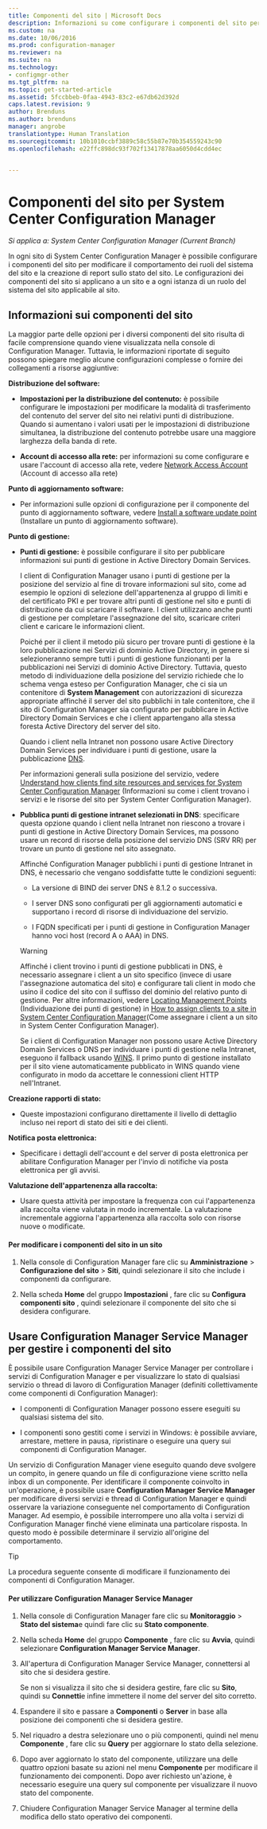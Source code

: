 ```yaml
---
title: Componenti del sito | Microsoft Docs
description: Informazioni su come configurare i componenti del sito per modificare il comportamento dei ruoli del sistema del sito e la creazione di report sullo stato del sito.
ms.custom: na
ms.date: 10/06/2016
ms.prod: configuration-manager
ms.reviewer: na
ms.suite: na
ms.technology:
- configmgr-other
ms.tgt_pltfrm: na
ms.topic: get-started-article
ms.assetid: 5fccbbeb-0faa-4943-83c2-e67db62d392d
caps.latest.revision: 9
author: Brenduns
ms.author: brenduns
manager: angrobe
translationtype: Human Translation
ms.sourcegitcommit: 10b1010ccbf3889c58c55b87e70b354559243c90
ms.openlocfilehash: e22ffc898dc93f702f13417878aa6050d4cdd4ec


---
```

# <a name="site-components-for-system-center-configuration-manager"></a>Componenti del sito per System Center Configuration Manager

*Si applica a: System Center Configuration Manager (Current Branch)*

In ogni sito di System Center Configuration Manager è possibile configurare i componenti del sito per modificare il comportamento dei ruoli del sistema del sito e la creazione di report sullo stato del sito. Le configurazioni dei componenti del sito si applicano a un sito e a ogni istanza di un ruolo del sistema del sito applicabile al sito.  

## <a name="about-site-components"></a>Informazioni sui componenti del sito  
 La maggior parte delle opzioni per i diversi componenti del sito risulta di facile comprensione quando viene visualizzata nella console di Configuration Manager. Tuttavia, le informazioni riportate di seguito possono spiegare meglio alcune configurazioni complesse o fornire dei collegamenti a risorse aggiuntive:  

**Distribuzione del software:**  

-   **Impostazioni per la distribuzione del contenuto:**  è possibile configurare le impostazioni per modificare la modalità di trasferimento del contenuto del server del sito nei relativi punti di distribuzione. Quando si aumentano i valori usati per le impostazioni di distribuzione simultanea, la distribuzione del contenuto potrebbe usare una maggiore larghezza della banda di rete.  

-   **Account di accesso alla rete:** per informazioni su come configurare e usare l'account di accesso alla rete, vedere [Network Access Account](../../../../core/plan-design/hierarchy/manage-accounts-to-access-content.md#bkmk_NAA) (Account di accesso alla rete)  

**Punto di aggiornamento software:**  

-   Per informazioni sulle opzioni di configurazione per il componente del punto di aggiornamento software, vedere [Install a software update point](../../../../sum/get-started/install-a-software-update-point.md) (Installare un punto di aggiornamento software).  

**Punto di gestione:**  

-   **Punti di gestione:** è possibile configurare il sito per pubblicare informazioni sui punti di gestione in Active Directory Domain Services.  

     I client di Configuration Manager usano i punti di gestione per la posizione del servizio al fine di trovare informazioni sul sito, come ad esempio le opzioni di selezione dell'appartenenza al gruppo di limiti e del certificato PKI e per trovare altri punti di gestione nel sito e punti di distribuzione da cui scaricare il software. I client utilizzano anche punti di gestione per completare l'assegnazione del sito, scaricare criteri client e caricare le informazioni client.  

     Poiché per il client il metodo più sicuro per trovare punti di gestione è la loro pubblicazione nei Servizi di dominio Active Directory, in genere si selezioneranno sempre tutti i punti di gestione funzionanti per la pubblicazioni nei Servizi di dominio Active Directory. Tuttavia, questo metodo di individuazione della posizione del servizio richiede che lo schema venga esteso per Configuration Manager, che ci sia un contenitore di **System Management** con autorizzazioni di sicurezza appropriate affinché il server del sito pubblichi in tale contenitore, che il sito di Configuration Manager sia configurato per pubblicare in Active Directory Domain Services e che i client appartengano alla stessa foresta Active Directory del server del sito.  

     Quando i client nella Intranet non possono usare Active Directory Domain Services per individuare i punti di gestione, usare la pubblicazione [DNS](../../../../core/plan-design/hierarchy/understand-how-clients-find-site-resources-and-services.md#bkmk_dns).  

     Per informazioni generali sulla posizione del servizio, vedere [Understand how clients find site resources and services for System Center Configuration Manager](../../../../core/plan-design/hierarchy/understand-how-clients-find-site-resources-and-services.md) (Informazioni su come i client trovano i servizi e le risorse del sito per System Center Configuration Manager).  

-   **Pubblica punti di gestione intranet selezionati in DNS**: specificare questa opzione quando i client nella Intranet non riescono a trovare i punti di gestione in Active Directory Domain Services, ma possono usare un record di risorse della posizione del servizio DNS (SRV RR) per trovare un punto di gestione nel sito assegnato.  

    Affinché Configuration Manager pubblichi i punti di gestione Intranet in DNS, è necessario che vengano soddisfatte tutte le condizioni seguenti:  

    -   La versione di BIND dei server DNS è 8.1.2 o successiva.  

    -   I server DNS sono configurati per gli aggiornamenti automatici e supportano i record di risorse di individuazione del servizio.  

    -   I FQDN specificati per i punti di gestione in Configuration Manager hanno voci host (record A o AAA) in DNS.  

    > [!WARNING]  
    >  Affinché i client trovino i punti di gestione pubblicati in DNS, è necessario assegnare i client a un sito specifico (invece di usare l'assegnazione automatica del sito) e configurare tali client in modo che usino il codice del sito con il suffisso del dominio del relativo punto di gestione. Per altre informazioni, vedere [Locating Management Points](../../../../core/clients/deploy/assign-clients-to-a-site.md#BKMK_LocatingMPs) (Individuazione dei punti di gestione) in [How to assign clients to a site in System Center Configuration Manager](../../../../core/clients/deploy/assign-clients-to-a-site.md)(Come assegnare i client a un sito in System Center Configuration Manager).  

     Se i client di Configuration Manager non possono usare Active Directory Domain Services o DNS per individuare i punti di gestione nella Intranet, eseguono il fallback usando [WINS](../../../../core/plan-design/hierarchy/understand-how-clients-find-site-resources-and-services.md#bkmk_wins). Il primo punto di gestione installato per il sito viene automaticamente pubblicato in WINS quando viene configurato in modo da accettare le connessioni client HTTP nell'Intranet.  

**Creazione rapporti di stato:**  

-   Queste impostazioni configurano direttamente il livello di dettaglio incluso nei report di stato dei siti e dei clienti.  

**Notifica posta elettronica:**  

-   Specificare i dettagli dell'account e del server di posta elettronica per abilitare Configuration Manager per l'invio di notifiche via posta elettronica per gli avvisi.  

**Valutazione dell'appartenenza alla raccolta:**  

-   Usare questa attività per impostare la frequenza con cui l'appartenenza alla raccolta viene valutata in modo incrementale. La valutazione incrementale aggiorna l'appartenenza alla raccolta solo con risorse nuove o modificate.  

#### <a name="to-edit-the-site-components-at-a-site"></a>Per modificare i componenti del sito in un sito  

1.  Nella console di Configuration Manager fare clic su **Amministrazione** > **Configurazione del sito** > **Siti**, quindi selezionare il sito che include i componenti da configurare.  

2.  Nella scheda **Home** del gruppo **Impostazioni** , fare clic su **Configura componenti sito** , quindi selezionare il componente del sito che si desidera configurare.  

##  <a name="a-namebkmkservicemgra-use-the-configuration-manager-service-manager-to-manage-site-components"></a><a name="BKMK_ServiceMgr"></a> Usare Configuration Manager Service Manager per gestire i componenti del sito  
È possibile usare Configuration Manager Service Manager per controllare i servizi di Configuration Manager e per visualizzare lo stato di qualsiasi servizio o thread di lavoro di Configuration Manager (definiti collettivamente come componenti di Configuration Manager):  

-   I componenti di Configuration Manager possono essere eseguiti su qualsiasi sistema del sito.  

-   I componenti sono gestiti come i servizi in Windows: è possibile avviare, arrestare, mettere in pausa, ripristinare o eseguire una query sui componenti di Configuration Manager.  

Un servizio di Configuration Manager viene eseguito quando deve svolgere un compito, in genere quando un file di configurazione viene scritto nella inbox di un componente. Per identificare il componente coinvolto in un'operazione, è possibile usare **Configuration Manager Service Manager** per modificare diversi servizi e thread di Configuration Manager e quindi osservare la variazione conseguente nel comportamento di Configuration Manager. Ad esempio, è possibile interrompere uno alla volta i servizi di Configuration Manager finché viene eliminata una particolare risposta. In questo modo è possibile determinare il servizio all'origine del comportamento.  

> [!TIP]  
>  La procedura seguente consente di modificare il funzionamento dei componenti di Configuration Manager.  

#### <a name="to-use-the-configuration-manager-service-manager"></a>Per utilizzare Configuration Manager Service Manager  

1.  Nella console di Configuration Manager fare clic su **Monitoraggio** >  **Stato del sistema**e quindi fare clic su **Stato componente**.  

2.  Nella scheda **Home** del gruppo **Componente** , fare clic su **Avvia**, quindi selezionare **Configuration Manager Service Manager**.  

3.  All'apertura di Configuration Manager Service Manager, connettersi al sito che si desidera gestire.  

     Se non si visualizza il sito che si desidera gestire, fare clic su **Sito**, quindi su **Connetti**e infine immettere il nome del server del sito corretto.  

4.  Espandere il sito e passare a **Componenti** o **Server** in base alla posizione dei componenti che si desidera gestire.  

5.  Nel riquadro a destra selezionare uno o più componenti, quindi nel menu **Componente** , fare clic su **Query** per aggiornare lo stato della selezione.  

6.  Dopo aver aggiornato lo stato del componente, utilizzare una delle quattro opzioni basate su azioni nel menu **Componente** per modificare il funzionamento dei componenti. Dopo aver richiesto un'azione, è necessario eseguire una query sul componente per visualizzare il nuovo stato del componente.  

7.  Chiudere Configuration Manager Service Manager al termine della modifica dello stato operativo dei componenti.  



<!--HONumber=Dec16_HO3-->



